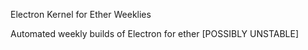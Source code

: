 Electron Kernel for Ether Weeklies

Automated weekly builds of Electron for ether [POSSIBLY UNSTABLE]
